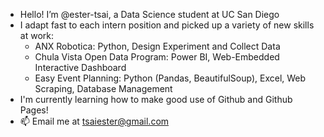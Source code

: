 - Hello! I’m @ester-tsai, a Data Science student at UC San Diego
- I adapt fast to each intern position and picked up a variety of new skills at work:
  -  ANX Robotica: Python, Design Experiment and Collect Data
  -  Chula Vista Open Data Program: Power BI, Web-Embedded Interactive Dashboard
  -  Easy Event Planning: Python (Pandas, BeautifulSoup), Excel, Web Scraping, Database Management
- I'm currently learning how to make good use of Github and Github Pages!
- 📫 Email me at tsaiester@gmail.com 

<!---
ester-tsai/ester-tsai is a ✨ special ✨ repository because its `README.md` (this file) appears on your GitHub profile.
You can click the Preview link to take a look at your changes.
--->
